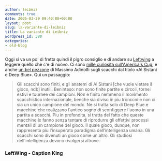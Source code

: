 ```yaml
---
author: leibniz
comments: true
date: 2005-03-29 09:40:08+00:00
layout: post
slug: la-variante-di-leibniz
title: La variante di Leibniz
wordpress_id: 380
categories:
- old-blog
---
```


Oggi si va un po' di fretta quindi il pigro consiglio e di andare su [Leftwing](http://www.leftwing.it/) a leggere quello
che c'e di nuovo. Ci sono [mille curiosita
sull'America's Cup](http://www.leftwing.it/index.php?id=143), e anche [un bel
pezzone](http://www.leftwing.it/index.php?id=149) di Massimo Adinolfi sugli scacchi dal titolo «Al
Sistani e Deep Blue». Qui un passaggio:  



> Gli scacchi
sono finiti, e
gli anatemi di Al Sistani [che vuole vietare il gioco, ndb] inutili. Beninteso:
non sono finite partite e
circoli, tornei estivi e tournee dei campioni. Non e finito nemmeno il
movimento scacchistico internazionale, benche sia diviso in piu
tronconi e non ci sia un unico campione del mondo. Ne si tratta solo di
Deep Blue e macchine che realizzano l'antico sogno di sconfiggere
l'uomo in una partita a scacchi. Piu in profondita, si
tratta del fatto
che queste macchine lo fanno senza tentare di riprodurre gli effettivi
processi mentali di un campione del gioco. Il quale gioco,
dunque, non
rappresenta piu l'insuperato paradigma dell'intelligenza umana.
Gli
scacchi sono divenuti un gioco come un altro. Gli studiosi
dell'intelligenza devono rivolgersi altrove.





### LeftWing - Caption King
